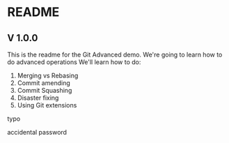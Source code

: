 # README

## V 1.0.0
This is the readme for the Git Advanced demo. We're going to learn how to do advanced operations
We'll learn how to do:

1. Merging vs Rebasing
1. Commit amending
1. Commit Squashing
1. Disaster fixing
1. Using Git extensions

typo

accidental password